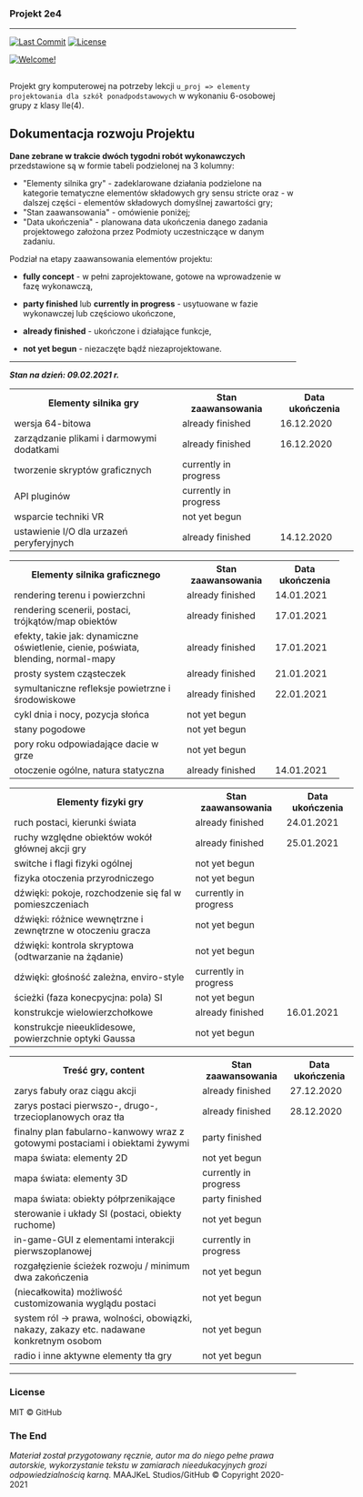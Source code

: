 ### Projekt 2e4

- - -

[![Last Commit](https://img.shields.io/badge/last%20commit-15.11.20-ff69b1)]() [![License](https://img.shields.io/badge/license-MIT-green.svg)](LICENSE.txt) 

[![Welcome!](https://img.shields.io/badge/witamy%20w%20gałęzi%20drp%20repozytorium-Projekt%202e4-blueviolet?logo=chartmogul)](https://github.com/Milo46/Projekt-2e4/tree/drp)

##
Projekt gry komputerowej na potrzeby lekcji  `u_proj => elementy projektowania dla szkół ponadpodstawowych` w wykonaniu 6-osobowej grupy z klasy IIe(4). 


## Dokumentacja rozwoju Projektu

**Dane zebrane w trakcie dwóch tygodni robót wykonawczych** przedstawione są w formie tabeli podzielonej na 3 kolumny:
 - "Elementy silnika gry" - zadeklarowane działania podzielone na kategorie tematyczne elementów składowych gry sensu stricte oraz - w dalszej części - elementów składowych domyślnej zawartości gry;
 - "Stan zaawansowania" - omówienie poniżej;
 - "Data ukończenia" - planowana data ukończenia danego zadania projektowego założona przez Podmioty uczestniczące w danym zadaniu.

Podział na etapy zaawansowania elementów projektu:

- **fully concept** - w pełni zaprojektowane, gotowe na wprowadzenie w fazę wykonawczą,

- **party finished** lub **currently in progress** - usytuowane w fazie wykonawczej lub częściowo ukończone,

- **already finished** - ukończone i działające funkcje,

- **not yet begun** - niezaczęte bądź niezaprojektowane.

- - -

***Stan na dzień: 09.02.2021 r.***

<table style="width:120%">
  <tr>
    <th style="">Elementy silnika gry</th> 
    <th>Stan zaawansowania</th>
    <th>Data ukończenia</th>
  </tr>
  <tr>
    <td>wersja 64-bitowa</td>
    <td>already finished</td> 
    <td>16.12.2020</td>
  </tr>
 <tr>
    <td>zarządzanie plikami i darmowymi dodatkami</td>
    <td>already finished</td>
    <td>16.12.2020</td>
  </tr>
 <tr>
    <td>tworzenie skryptów graficznych</td>
    <td>currently in progress</td> 
  </tr>
 <tr>
    <td>API pluginów</td>
    <td>currently in progress</td> 
  </tr>
 <tr>
    <td>wsparcie techniki VR</td>
    <td>not yet begun</td> 
  </tr>
 <tr>
    <td>ustawienie I/O dla urzazeń peryferyjnych</td>
    <td>already finished</td> 
    <td>14.12.2020</td>
  </tr>
</table>

<table style="width:115%">
  <tr>
    <th>Elementy silnika graficznego</th> 
    <th>Stan zaawansowania</th>
    <th>Data ukończenia</th>
  </tr>
  <tr>
    <td>rendering terenu i powierzchni</td>
    <td>already finished</td>
    <td>14.01.2021</td>
  </tr>
 <tr>
    <td>rendering scenerii, postaci, trójkątów/map obiektów </td>
    <td>already finished</td>
    <td>17.01.2021</td>
  </tr>
 <tr>
    <td>efekty, takie jak: dynamiczne oświetlenie, cienie, 
poświata, blending, normal-mapy</td>
    <td>already finished</td>
    <td>17.01.2021</td>
  </tr>
 <tr>
    <td>prosty system cząsteczek</td>
    <td>already finished</td>
    <td>21.01.2021</td>
  </tr>
 <tr>
    <td>symultaniczne refleksje powietrzne i środowiskowe</td>
    <td>already finished</td>
    <td>22.01.2021</td>
  </tr>
 <tr>
    <td>cykl dnia i nocy, pozycja słońca</td>
    <td>not yet begun</td> 
  </tr>
 <tr>
    <td>stany pogodowe</td>
    <td>not yet begun</td> 
  </tr>
 <tr>
    <td>pory roku odpowiadające dacie w grze</td>
    <td>not yet begun</td> 
  </tr>
 <tr>
    <td>otoczenie ogólne, natura statyczna</td>
    <td>already finished</td>
    <td>14.01.2021</td>
  </tr>
</table>

<table style="width:120%">
  <tr>
    <th>Elementy fizyki gry</th> 
    <th>Stan zaawansowania</th>
    <th>Data ukończenia</th>
  </tr>
  <tr>
    <td>ruch postaci, kierunki świata</td>
    <td>already finished</td>
    <td>24.01.2021</td>
  </tr>
 <tr>
    <td>ruchy względne obiektów wokół głównej akcji gry</td>
    <td>already finished</td>
    <td>25.01.2021</td>
  </tr>
 <tr>
    <td>switche i flagi fizyki ogólnej</td>
    <td>not yet begun</td> 
  </tr>
 <tr>
    <td>fizyka otoczenia przyrodniczego</td>
    <td>not yet begun</td> 
  </tr>
 <tr>
    <td>dźwięki: pokoje, rozchodzenie się fal w pomieszczeniach</td>
    <td>currently in progress</td> 
  </tr>
 <tr>
    <td>dźwięki: różnice wewnętrzne i zewnętrzne w otoczeniu gracza</td>
    <td>not yet begun</td> 
  </tr>
 <tr>
    <td>dźwięki: kontrola skryptowa (odtwarzanie na żądanie)</td>
    <td>not yet begun</td> 
  </tr>
 <tr>
    <td>dźwięki: głośność zależna, enviro-style</td>
    <td>currently in progress</td> 
  </tr>
  <tr>
    <td>ścieżki (faza konecpycjna: pola) SI</td>
    <td>not yet begun</td> 
  </tr>
  <tr>
    <td>konstrukcje wielowierzchołkowe</td>
    <td>already finished</td>
    <td>16.01.2021</td>
  </tr>
  <tr>
    <td>konstrukcje nieeuklidesowe, powierzchnie optyki Gaussa</td>
    <td>not yet begun</td> 
  </tr>
</table>

<table style="width:120%">
  <tr>
    <th>Treść gry, content</th> 
    <th>Stan zaawansowania</th>
    <th>Data ukończenia</th>
  </tr>
  <tr>
    <td>zarys fabuły oraz ciągu akcji</td>
    <td>already finished</td>
    <td>27.12.2020</td>
  </tr>
 <tr>
    <td>zarys postaci pierwszo-, drugo-, trzecioplanowych oraz tła</td>
    <td>already finished</td> 
    <td>28.12.2020</td>
  </tr>
 <tr>
    <td>finalny plan fabularno-kanwowy wraz z gotowymi postaciami i obiektami żywymi</td>
    <td>party finished</td> 
  </tr>
 <tr>
    <td>mapa świata: elementy 2D</td>
    <td>not yet begun</td> 
  </tr>
 <tr>
    <td>mapa świata: elementy 3D</td>
    <td>currently in progress</td> 
  </tr>
 <tr>
    <td>mapa świata: obiekty półprzenikające</td>
    <td>party finished</td> 
  </tr>
  <tr>
    <td>sterowanie i układy SI (postaci, obiekty ruchome)</td>
    <td>not yet begun</td> 
  </tr>
  <tr>
    <td>in-game-GUI z elementami interakcji pierwszoplanowej</td>
    <td>currently in progress</td> 
  </tr>
  <tr>
    <td>rozgałęzienie ścieżek rozwoju / minimum dwa zakończenia</td>
    <td>not yet begun</td> 
  </tr>
  <tr>
    <td>(niecałkowita) możliwość customizowania wyglądu postaci</td>
    <td>not yet begun</td> 
  </tr>
  <tr>
    <td>system ról -> prawa, wolności, obowiązki, nakazy, zakazy etc. nadawane konkretnym osobom</td>
    <td>not yet begun</td> 
  </tr>
  <tr>
    <td>radio i inne aktywne elementy tła gry</td>
    <td>not yet begun</td> 
  </tr>
</table>

 - - - 
 ### License
 MIT © GitHub

### The End

*Materiał został przygotowany ręcznie, autor ma do niego pełne prawa autorskie, wykorzystanie tekstu w zamiarach nieedukacyjnych grozi odpowiedzialnością karną.*
 MAAJKeL Studios/GitHub © Copyright 2020-2021
